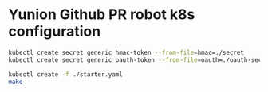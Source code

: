 # Yunion Github PR robot k8s configuration

```bash
kubectl create secret generic hmac-token --from-file=hmac=./secret
kubectl create secret generic oauth-token --from-file=oauth=./oauth-secret

kubectl create -f ./starter.yaml
make
```
